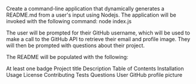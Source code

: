 Create a command-line application that dynamically generates a README.md from a user's input using Nodejs. The application will be invoked with the following command: node index.js

The user will be prompted for their GitHub username, which will be used to make a call to the GitHub API to retrieve their email and profile image. They will then be prompted with questions about their project.

The README will be populated with the following:

At least one badge
Project title
Description
Table of Contents
Installation
Usage
License
Contributing
Tests
Questions
User GitHub profile picture
